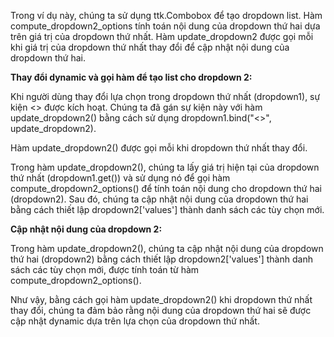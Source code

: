 Trong ví dụ này, chúng ta sử dụng ttk.Combobox để tạo dropdown list. Hàm compute_dropdown2_options tính toán nội dung của dropdown thứ hai dựa trên giá trị của dropdown thứ nhất. Hàm update_dropdown2 được gọi mỗi khi giá trị của dropdown thứ nhất thay đổi để cập nhật nội dung của dropdown thứ hai.

**Thay đổi dynamic và gọi hàm để tạo list cho dropdown 2:**

Khi người dùng thay đổi lựa chọn trong dropdown thứ nhất (dropdown1), sự kiện <<ComboboxSelected>> được kích hoạt. Chúng ta đã gán sự kiện này với hàm update_dropdown2() bằng cách sử dụng dropdown1.bind("<<ComboboxSelected>>", update_dropdown2).

Hàm update_dropdown2() được gọi mỗi khi dropdown thứ nhất thay đổi.

Trong hàm update_dropdown2(), chúng ta lấy giá trị hiện tại của dropdown thứ nhất (dropdown1.get()) và sử dụng nó để gọi hàm compute_dropdown2_options() để tính toán nội dung cho dropdown thứ hai (dropdown2). Sau đó, chúng ta cập nhật nội dung của dropdown thứ hai bằng cách thiết lập dropdown2['values'] thành danh sách các tùy chọn mới.

**Cập nhật nội dung của dropdown 2:**

Trong hàm update_dropdown2(), chúng ta cập nhật nội dung của dropdown thứ hai (dropdown2) bằng cách thiết lập dropdown2['values'] thành danh sách các tùy chọn mới, được tính toán từ hàm compute_dropdown2_options().

Như vậy, bằng cách gọi hàm update_dropdown2() khi dropdown thứ nhất thay đổi, chúng ta đảm bảo rằng nội dung của dropdown thứ hai sẽ được cập nhật dynamic dựa trên lựa chọn của dropdown thứ nhất.

